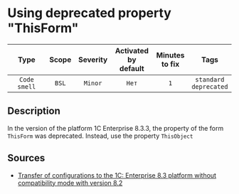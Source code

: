 # Using deprecated property "ThisForm"

| Type | Scope | Severity | Activated<br/>by default | Minutes<br/>to fix | Tags |
| :-: | :-: | :-: | :-: | :-: | :-: |
| `Code smell` | `BSL` | `Minor` | `Нет` | `1` | `standard`<br/>`deprecated` |

<!-- Блоки выше заполняются автоматически, не трогать -->
## Description

In the version of the platform 1C Enterprise 8.3.3, the property of the form ```ThisForm``` was deprecated. Instead, use the property ```ThisObject```

## Sources

* [Transfer of configurations to the 1C: Enterprise 8.3 platform without compatibility mode with version 8.2](https://its.1c.ru/db/metod8dev#content:5293:hdoc:_top:thisform)
